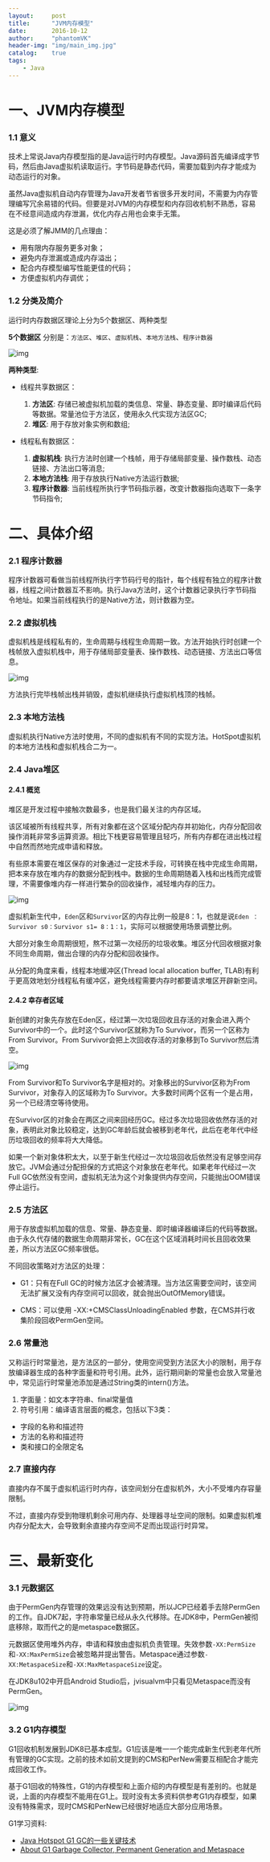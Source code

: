 ```yaml
---
layout:     post
title:      "JVM内存模型"
date:       2016-10-12
author:     "phantomVK"
header-img: "img/main_img.jpg"
catalog:    true
tags:
    - Java
---
```


# 一、JVM内存模型

### 1.1 意义

技术上常说Java内存模型指的是Java运行时内存模型。Java源码首先编译成字节码，然后由Java虚拟机读取运行。字节码是静态代码，需要加载到内存才能成为动态运行的对象。

虽然Java虚拟机自动内存管理为Java开发者节省很多开发时间，不需要为内存管理编写冗余易错的代码。但要是对JVM的内存模型和内存回收机制不熟悉，容易在不经意间造成内存泄漏，优化内存占用也会束手无策。

这是必须了解JMM的几点理由：

* 用有限内存服务更多对象；
* 避免内存泄漏或造成内存溢出；
* 配合内存模型编写性能更佳的代码；
* 方便虚拟机内存调优；

### 1.2 分类及简介

运行时内存数据区理论上分为5个数据区、两种类型

__5个数据区__ 分别是：`方法区`、`堆区`、`虚拟机栈`、`本地方法栈`、`程序计数器`	

![img](/img/jvm_memory/runtime_mem.png)
	
__两种类型__:

* 线程共享数据区：
  1. **方法区**: 存储已被虚拟机加载的类信息、常量、静态变量、即时编译后代码等数据。常量池位于方法区，使用永久代实现方法区GC;
  2. **堆区**: 用于存放对象实例和数组;


* 线程私有数据区：
  1. **虚拟机栈**: 执行方法时创建一个栈帧，用于存储局部变量、操作数栈、动态链接、方法出口等消息;
  2. **本地方法栈**: 用于存放执行Native方法运行数据;
  3. **程序计数器**: 当前线程所执行字节码指示器，改变计数器指向选取下一条字节码指令;

# 二、具体介绍

### 2.1 程序计数器

程序计数器可看做当前线程所执行字节码行号的指针，每个线程有独立的程序计数器，线程之间计数器互不影响。执行Java方法时，这个计数器记录执行字节码指令地址。如果当前线程执行的是Native方法，则计数器为空。

### 2.2 虚拟机栈

虚拟机栈是线程私有的，生命周期与线程生命周期一致。方法开始执行时创建一个栈帧放入虚拟机栈中，用于存储局部变量表、操作数栈、动态链接、方法出口等信息。

![img](/img/jvm_memory/vmstack.png)

方法执行完毕栈帧出栈并销毁，虚拟机继续执行虚拟机栈顶的栈帧。

### 2.3 本地方法栈

虚拟机执行Native方法时使用，不同的虚拟机有不同的实现方法。HotSpot虚拟机的本地方法栈和虚拟机栈合二为一。

### 2.4 Java堆区

#### 2.4.1 概览

堆区是开发过程中接触次数最多，也是我们最关注的内存区域。

该区域被所有线程共享，所有对象都在这个区域分配内存并初始化，内存分配回收操作消耗非常多运算资源。相比下栈更容易管理且轻巧，所有内存都在进出栈过程中自然而然地完成申请和释放。

有些原本需要在堆区保存的对象通过一定技术手段，可转换在栈中完成生命周期，把本来存放在堆内存的数据分配到栈中。数据的生命周期随着入栈和出栈而完成管理，不需要像堆内存一样进行繁杂的回收操作，减轻堆内存的压力。

![img](/img/jvm_memory/heap.png)

虚拟机新生代中，`Eden`区和`Survivor`区的内存比例一般是8：1，也就是说`Eden ：Survivor s0：Survivor s1= 8：1：1`，实际可以根据使用场景调整比例。

大部分对象生命周期很短，熬不过第一次经历的垃圾收集。堆区分代回收根据对象不同生命周期，做出合理的内存分配和回收操作。

从分配的角度来看，线程本地缓冲区(Thread local allocation buffer, TLAB)有利于更高效地划分线程私有缓冲区，避免线程需要内存时都要请求堆区开辟新空间。

#### 2.4.2 幸存者区域

新创建的对象先存放在Eden区，经过第一次垃圾回收且存活的对象会进入两个Survivor中的一个。此时这个Survivor区就称为To Survivor，而另一个区称为From Survivor。From Survivor会把上次回收存活的对象移到To Survivor然后清空。

![img](/img/jvm_memory/from_to_sur.png)

From Survivor和To Survivor名字是相对的。对象移出的Survivor区称为From Survivor，对象存入的区域称为To Survivor。大多数时间两个区有一个是占用，另一个已经清空等待使用。

在Survivor区的对象会在两区之间来回经历GC。经过多次垃圾回收依然存活的对象，表明此对象比较稳定，达到GC年龄后就会被移到老年代，此后在老年代中经历垃圾回收的频率将大大降低。

如果一个新对象体积太大，以至于新生代经过一次垃圾回收后依然没有足够空间存放它。JVM会通过分配担保的方式把这个对象放在老年代。如果老年代经过一次Full GC依然没有空间，虚拟机无法为这个对象提供内存空间，只能抛出OOM错误停止运行。

### 2.5 方法区

用于存放虚拟机加载的信息、常量、静态变量、即时编译器编译后的代码等数据。由于永久代存储的数据生命周期非常长，GC在这个区域消耗时间长且回收效果差，所以方法区GC频率很低。

不同回收策略对方法区的处理：

* G1：只有在Full GC的时候方法区才会被清理。当方法区需要空间时，该空间无法扩展又没有内存空间可以回收，就会抛出OutOfMemory错误。

* CMS：可以使用 -XX:+CMSClassUnloadingEnabled 参数，在CMS并行收集阶段回收PermGen空间。

### 2.6 常量池

又称运行时常量池，是方法区的一部分，使用空间受到方法区大小的限制，用于存放编译器生成的各种字面量和符号引用。此外，运行期间新的常量也会放入常量池中，常见运行时常量池添加是通过String类的intern()方法。

1. 字面量：如文本字符串、final常量值
2. 符号引用：编译语言层面的概念，包括以下3类： 
 * 字段的名称和描述符
 * 方法的名称和描述符
 * 类和接口的全限定名

### 2.7 直接内存

直接内存不属于虚拟机运行时内存，该空间划分在虚拟机外，大小不受堆内存容量限制。

不过，直接内存受到物理机剩余可用内存、处理器寻址空间的限制。如果虚拟机堆内存分配太大，会导致剩余直接内存空间不足而出现运行时异常。

# 三、最新变化

### 3.1 元数据区

由于PermGen内存管理的效果远没有达到预期，所以JCP已经着手去除PermGen的工作。自JDK7起，字符串常量已经从永久代移除。在JDK8中，PermGen被彻底移除，取而代之的是metaspace数据区。

元数据区使用堆外内存，申请和释放由虚拟机负责管理。失效参数`-XX:PermSize`和`-XX:MaxPermSize`会被忽略并提出警告。Metaspace通过参数`-XX:MetaspaceSize`和`-XX:MaxMetaspaceSize`设定。

在JDK8u102中开启Android Studio后，jvisualvm中只看见Metaspace而没有PermGen。

![img](/img/jvm_memory/metaspace.jpg)

### 3.2 G1内存模型

G1回收机制发展到JDK8已基本成型。G1应该是唯一一个能完成新生代到老年代所有管理的GC实现。之前的技术如前文提到的CMS和PerNew需要互相配合才能完成回收工作。

基于G1回收的特殊性，G1的内存模型和上面介绍的内存模型是有差别的。也就是说，上面的内存模型不能用在G1上。现时没有太多资料供参考G1内存模型，如果没有特殊需求，现时CMS和PerNew已经很好地适应大部分应用场景。

G1学习资料:

* [Java Hotspot G1 GC的一些关键技术](https://zhuanlan.zhihu.com/p/22591838)
* [About G1 Garbage Collector, Permanent Generation and Metaspace](https://blogs.oracle.com/poonam/entry/about_g1_garbage_collector_permanent)

